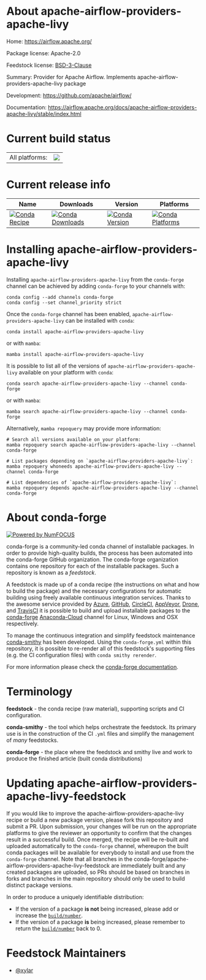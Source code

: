 About apache-airflow-providers-apache-livy
==========================================

Home: https://airflow.apache.org/

Package license: Apache-2.0

Feedstock license: [BSD-3-Clause](https://github.com/conda-forge/apache-airflow-providers-apache-livy-feedstock/blob/main/LICENSE.txt)

Summary: Provider for Apache Airflow. Implements apache-airflow-providers-apache-livy package

Development: https://github.com/apache/airflow/

Documentation: https://airflow.apache.org/docs/apache-airflow-providers-apache-livy/stable/index.html

Current build status
====================


<table><tr><td>All platforms:</td>
    <td>
      <a href="https://dev.azure.com/conda-forge/feedstock-builds/_build/latest?definitionId=11934&branchName=main">
        <img src="https://dev.azure.com/conda-forge/feedstock-builds/_apis/build/status/apache-airflow-providers-apache-livy-feedstock?branchName=main">
      </a>
    </td>
  </tr>
</table>

Current release info
====================

| Name | Downloads | Version | Platforms |
| --- | --- | --- | --- |
| [![Conda Recipe](https://img.shields.io/badge/recipe-apache--airflow--providers--apache--livy-green.svg)](https://anaconda.org/conda-forge/apache-airflow-providers-apache-livy) | [![Conda Downloads](https://img.shields.io/conda/dn/conda-forge/apache-airflow-providers-apache-livy.svg)](https://anaconda.org/conda-forge/apache-airflow-providers-apache-livy) | [![Conda Version](https://img.shields.io/conda/vn/conda-forge/apache-airflow-providers-apache-livy.svg)](https://anaconda.org/conda-forge/apache-airflow-providers-apache-livy) | [![Conda Platforms](https://img.shields.io/conda/pn/conda-forge/apache-airflow-providers-apache-livy.svg)](https://anaconda.org/conda-forge/apache-airflow-providers-apache-livy) |

Installing apache-airflow-providers-apache-livy
===============================================

Installing `apache-airflow-providers-apache-livy` from the `conda-forge` channel can be achieved by adding `conda-forge` to your channels with:

```
conda config --add channels conda-forge
conda config --set channel_priority strict
```

Once the `conda-forge` channel has been enabled, `apache-airflow-providers-apache-livy` can be installed with `conda`:

```
conda install apache-airflow-providers-apache-livy
```

or with `mamba`:

```
mamba install apache-airflow-providers-apache-livy
```

It is possible to list all of the versions of `apache-airflow-providers-apache-livy` available on your platform with `conda`:

```
conda search apache-airflow-providers-apache-livy --channel conda-forge
```

or with `mamba`:

```
mamba search apache-airflow-providers-apache-livy --channel conda-forge
```

Alternatively, `mamba repoquery` may provide more information:

```
# Search all versions available on your platform:
mamba repoquery search apache-airflow-providers-apache-livy --channel conda-forge

# List packages depending on `apache-airflow-providers-apache-livy`:
mamba repoquery whoneeds apache-airflow-providers-apache-livy --channel conda-forge

# List dependencies of `apache-airflow-providers-apache-livy`:
mamba repoquery depends apache-airflow-providers-apache-livy --channel conda-forge
```


About conda-forge
=================

[![Powered by
NumFOCUS](https://img.shields.io/badge/powered%20by-NumFOCUS-orange.svg?style=flat&colorA=E1523D&colorB=007D8A)](https://numfocus.org)

conda-forge is a community-led conda channel of installable packages.
In order to provide high-quality builds, the process has been automated into the
conda-forge GitHub organization. The conda-forge organization contains one repository
for each of the installable packages. Such a repository is known as a *feedstock*.

A feedstock is made up of a conda recipe (the instructions on what and how to build
the package) and the necessary configurations for automatic building using freely
available continuous integration services. Thanks to the awesome service provided by
[Azure](https://azure.microsoft.com/en-us/services/devops/), [GitHub](https://github.com/),
[CircleCI](https://circleci.com/), [AppVeyor](https://www.appveyor.com/),
[Drone](https://cloud.drone.io/welcome), and [TravisCI](https://travis-ci.com/)
it is possible to build and upload installable packages to the
[conda-forge](https://anaconda.org/conda-forge) [Anaconda-Cloud](https://anaconda.org/)
channel for Linux, Windows and OSX respectively.

To manage the continuous integration and simplify feedstock maintenance
[conda-smithy](https://github.com/conda-forge/conda-smithy) has been developed.
Using the ``conda-forge.yml`` within this repository, it is possible to re-render all of
this feedstock's supporting files (e.g. the CI configuration files) with ``conda smithy rerender``.

For more information please check the [conda-forge documentation](https://conda-forge.org/docs/).

Terminology
===========

**feedstock** - the conda recipe (raw material), supporting scripts and CI configuration.

**conda-smithy** - the tool which helps orchestrate the feedstock.
                   Its primary use is in the construction of the CI ``.yml`` files
                   and simplify the management of *many* feedstocks.

**conda-forge** - the place where the feedstock and smithy live and work to
                  produce the finished article (built conda distributions)


Updating apache-airflow-providers-apache-livy-feedstock
=======================================================

If you would like to improve the apache-airflow-providers-apache-livy recipe or build a new
package version, please fork this repository and submit a PR. Upon submission,
your changes will be run on the appropriate platforms to give the reviewer an
opportunity to confirm that the changes result in a successful build. Once
merged, the recipe will be re-built and uploaded automatically to the
`conda-forge` channel, whereupon the built conda packages will be available for
everybody to install and use from the `conda-forge` channel.
Note that all branches in the conda-forge/apache-airflow-providers-apache-livy-feedstock are
immediately built and any created packages are uploaded, so PRs should be based
on branches in forks and branches in the main repository should only be used to
build distinct package versions.

In order to produce a uniquely identifiable distribution:
 * If the version of a package **is not** being increased, please add or increase
   the [``build/number``](https://docs.conda.io/projects/conda-build/en/latest/resources/define-metadata.html#build-number-and-string).
 * If the version of a package **is** being increased, please remember to return
   the [``build/number``](https://docs.conda.io/projects/conda-build/en/latest/resources/define-metadata.html#build-number-and-string)
   back to 0.

Feedstock Maintainers
=====================

* [@xylar](https://github.com/xylar/)

